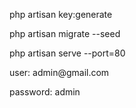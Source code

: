 <p>php artisan key:generate</p>
<p>php artisan migrate --seed</p>
<p>php artisan serve --port=80</p>
<p>user: admin@gmail.com</p>
<p>password: admin</p>